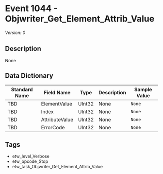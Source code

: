# Event 1044 - Objwriter_Get_Element_Attrib_Value
###### Version: 0

## Description
None

## Data Dictionary
|Standard Name|Field Name|Type|Description|Sample Value|
|---|---|---|---|---|
|TBD|ElementValue|UInt32|None|`None`|
|TBD|Index|UInt32|None|`None`|
|TBD|AttributeValue|UInt32|None|`None`|
|TBD|ErrorCode|UInt32|None|`None`|

## Tags
* etw_level_Verbose
* etw_opcode_Stop
* etw_task_Objwriter_Get_Element_Attrib_Value